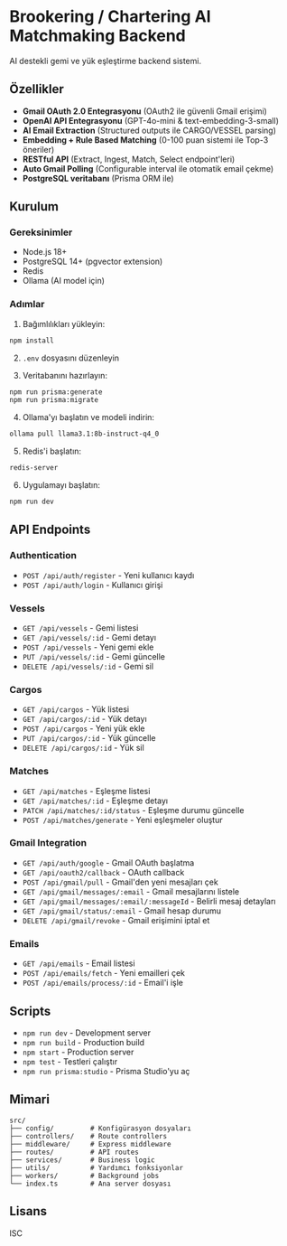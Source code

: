 # Brookering / Chartering AI Matchmaking Backend

AI destekli gemi ve yük eşleştirme backend sistemi.

## Özellikler

- **Gmail OAuth 2.0 Entegrasyonu** (OAuth2 ile güvenli Gmail erişimi)
- **OpenAI API Entegrasyonu** (GPT-4o-mini & text-embedding-3-small)
- **AI Email Extraction** (Structured outputs ile CARGO/VESSEL parsing)
- **Embedding + Rule Based Matching** (0-100 puan sistemi ile Top-3 öneriler)
- **RESTful API** (Extract, Ingest, Match, Select endpoint'leri)
- **Auto Gmail Polling** (Configurable interval ile otomatik email çekme)
- **PostgreSQL veritabanı** (Prisma ORM ile)

## Kurulum

### Gereksinimler

- Node.js 18+
- PostgreSQL 14+ (pgvector extension)
- Redis
- Ollama (AI model için)

### Adımlar

1. Bağımlılıkları yükleyin:
```bash
npm install
```

2. `.env` dosyasını düzenleyin

3. Veritabanını hazırlayın:
```bash
npm run prisma:generate
npm run prisma:migrate
```

4. Ollama'yı başlatın ve modeli indirin:
```bash
ollama pull llama3.1:8b-instruct-q4_0
```

5. Redis'i başlatın:
```bash
redis-server
```

6. Uygulamayı başlatın:
```bash
npm run dev
```

## API Endpoints

### Authentication
- `POST /api/auth/register` - Yeni kullanıcı kaydı
- `POST /api/auth/login` - Kullanıcı girişi

### Vessels
- `GET /api/vessels` - Gemi listesi
- `GET /api/vessels/:id` - Gemi detayı
- `POST /api/vessels` - Yeni gemi ekle
- `PUT /api/vessels/:id` - Gemi güncelle
- `DELETE /api/vessels/:id` - Gemi sil

### Cargos
- `GET /api/cargos` - Yük listesi
- `GET /api/cargos/:id` - Yük detayı
- `POST /api/cargos` - Yeni yük ekle
- `PUT /api/cargos/:id` - Yük güncelle
- `DELETE /api/cargos/:id` - Yük sil

### Matches
- `GET /api/matches` - Eşleşme listesi
- `GET /api/matches/:id` - Eşleşme detayı
- `PATCH /api/matches/:id/status` - Eşleşme durumu güncelle
- `POST /api/matches/generate` - Yeni eşleşmeler oluştur

### Gmail Integration
- `GET /api/auth/google` - Gmail OAuth başlatma
- `GET /api/oauth2/callback` - OAuth callback
- `POST /api/gmail/pull` - Gmail'den yeni mesajları çek
- `GET /api/gmail/messages/:email` - Gmail mesajlarını listele
- `GET /api/gmail/messages/:email/:messageId` - Belirli mesaj detayları
- `GET /api/gmail/status/:email` - Gmail hesap durumu
- `DELETE /api/gmail/revoke` - Gmail erişimini iptal et

### Emails
- `GET /api/emails` - Email listesi
- `POST /api/emails/fetch` - Yeni emailleri çek
- `POST /api/emails/process/:id` - Email'i işle

## Scripts

- `npm run dev` - Development server
- `npm run build` - Production build
- `npm start` - Production server
- `npm test` - Testleri çalıştır
- `npm run prisma:studio` - Prisma Studio'yu aç

## Mimari

```
src/
├── config/         # Konfigürasyon dosyaları
├── controllers/    # Route controllers
├── middleware/     # Express middleware
├── routes/         # API routes
├── services/       # Business logic
├── utils/          # Yardımcı fonksiyonlar
├── workers/        # Background jobs
└── index.ts        # Ana server dosyası
```

## Lisans

ISC
